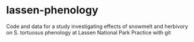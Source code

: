 # lassen-phenology
Code and data for a study investigating effects of snowmelt and herbivory on S. tortuosus phenology at Lassen National Park
Practice with git
